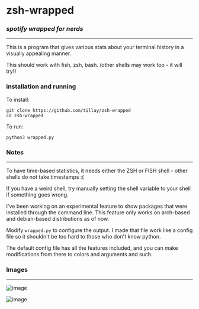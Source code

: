 # zsh-wrapped
### *spotify wrapped for nerds*
____
This is a program that gives various stats about your terminal history in a visually appealing manner. 

This should work with fish, zsh, bash. (other shells may work too - it will try!)

### installation and running
To install:
```
git clone https://github.com/tillay/zsh-wrapped
cd zsh-wrapped
```
To run:
```
python3 wrapped.py
```

### Notes
____
To have time-based statistics, it needs either the ZSH or FISH shell - other shells do not take timestamps :(

If you have a weird shell, try manually setting the shell variable to your shell if something goes wrong. 

I've been working on an experimental feature to show packages that were installed through the command line. This feature only works on arch-based and debian-based distributions as of now. 

Modify `wrapped.py` to configure the output. I made that file work like a config file so it shouldn't be too hard to those who don't know python. 

The default config file has all the features included, and you can make modifications from there to colors and arguments and such. 

### Images
____
![image](https://github.com/user-attachments/assets/bde42cb9-d345-4849-956c-79d224555e8c)

![image](https://github.com/user-attachments/assets/4bfdffa6-e6da-4241-968b-0b107ba243f0)